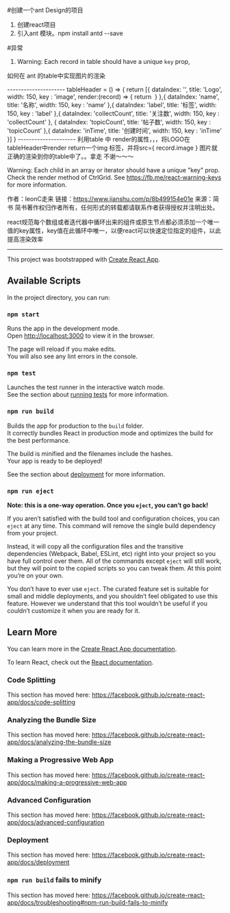#创建一个ant Design的项目

1. 创建react项目
2. 引入ant 模块。npm install antd --save



#异常

1. Warning: Each record in table should have a unique `key` prop,


如何在 ant 的table中实现图片的渲染


<Table
       selectHandle={false}
       onCtrlClick={ this.tableAction }
       header={this.tableHeader()}
       pagination={ true }
       scroll = {{y:450}}
       pageSize={10}
       getpage={this.getpage}
       currentPage={this.state.currentPage}
       data={this.state.dataSource}
       checkChang={this.checkChang} />
--------------------- 
tableHeader = () => {
      return [{
          dataIndex: '',
          title: 'Logo',
          width: 150,
          key : 'image',
          render:(record) => {
                  return <img src={record.image} alt="" style={{width:'5    0px',height:'50px',borderRadius:'50%'}}/>
          }
      },{
          dataIndex: 'name',
          title: '名称',
          width: 150,
          key : 'name'
      },{
          dataIndex: 'label',
          title: '标签',
          width: 150,
          key : 'label'
      },{
          dataIndex: 'collectCount',
          title: '关注数',
          width: 150,
          key : 'collectCount'
      }, {
          dataIndex: 'topicCount',
          title: '帖子数',
          width: 150,
          key : 'topicCount'
      },{
          dataIndex: 'inTime',
          title: '创建时间',
          width: 150,
          key : 'inTime'
      }]
  }
--------------------- 
利用table 中 render的属性，，，将LOGO在tableHeader中render return一个img 标签，并将src={ record.image } 
图片就正确的渲染到你的table中了。。拿走 不谢～～～





Warning: Each child in an array or iterator should have a unique "key" prop. Check the render method of CtrlGrid. See https://fb.me/react-warning-keys for more information.

作者：leonC走来
链接：https://www.jianshu.com/p/8b499154e01e
来源：简书
简书著作权归作者所有，任何形式的转载都请联系作者获得授权并注明出处。


react规范每个数组或者迭代器中循环出来的组件或原生节点都必须添加一个唯一值的key属性，key值在此循环中唯一，以便react可以快速定位指定的组件，以此提高渲染效率








-------------------------------------------------
This project was bootstrapped with [Create React App](https://github.com/facebook/create-react-app).

## Available Scripts

In the project directory, you can run:

### `npm start`

Runs the app in the development mode.<br>
Open [http://localhost:3000](http://localhost:3000) to view it in the browser.

The page will reload if you make edits.<br>
You will also see any lint errors in the console.

### `npm test`

Launches the test runner in the interactive watch mode.<br>
See the section about [running tests](https://facebook.github.io/create-react-app/docs/running-tests) for more information.

### `npm run build`

Builds the app for production to the `build` folder.<br>
It correctly bundles React in production mode and optimizes the build for the best performance.

The build is minified and the filenames include the hashes.<br>
Your app is ready to be deployed!

See the section about [deployment](https://facebook.github.io/create-react-app/docs/deployment) for more information.

### `npm run eject`

**Note: this is a one-way operation. Once you `eject`, you can’t go back!**

If you aren’t satisfied with the build tool and configuration choices, you can `eject` at any time. This command will remove the single build dependency from your project.

Instead, it will copy all the configuration files and the transitive dependencies (Webpack, Babel, ESLint, etc) right into your project so you have full control over them. All of the commands except `eject` will still work, but they will point to the copied scripts so you can tweak them. At this point you’re on your own.

You don’t have to ever use `eject`. The curated feature set is suitable for small and middle deployments, and you shouldn’t feel obligated to use this feature. However we understand that this tool wouldn’t be useful if you couldn’t customize it when you are ready for it.

## Learn More

You can learn more in the [Create React App documentation](https://facebook.github.io/create-react-app/docs/getting-started).

To learn React, check out the [React documentation](https://reactjs.org/).

### Code Splitting

This section has moved here: https://facebook.github.io/create-react-app/docs/code-splitting

### Analyzing the Bundle Size

This section has moved here: https://facebook.github.io/create-react-app/docs/analyzing-the-bundle-size

### Making a Progressive Web App

This section has moved here: https://facebook.github.io/create-react-app/docs/making-a-progressive-web-app

### Advanced Configuration

This section has moved here: https://facebook.github.io/create-react-app/docs/advanced-configuration

### Deployment

This section has moved here: https://facebook.github.io/create-react-app/docs/deployment

### `npm run build` fails to minify

This section has moved here: https://facebook.github.io/create-react-app/docs/troubleshooting#npm-run-build-fails-to-minify

